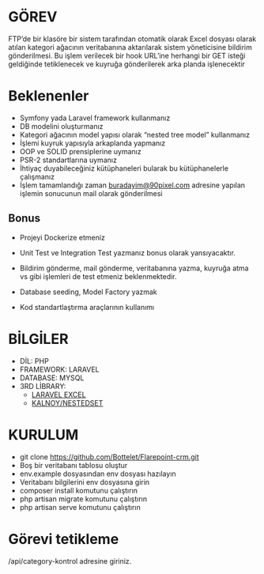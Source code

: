 # GÖREV

FTP’de bir klasöre bir sistem tarafından otomatik olarak Excel dosyası olarak atılan kategori ağacının veritabanına aktarılarak sistem yöneticisine bildirim gönderilmesi. Bu işlem verilecek bir hook URL’ine herhangi bir GET isteği geldiğinde tetiklenecek ve kuyruğa gönderilerek arka planda işlenecektir

# Beklenenler

-   Symfony yada Laravel framework kullanmanız
-   DB modelini oluşturmanız
-   Kategori ağacının model yapısı olarak  “nested tree model” kullanmanız
-   İşlemi kuyruk yapısıyla arkaplanda yapmanız
-   OOP ve SOLID prensiplerine uymanız
-   PSR-2 standartlarına uymanız
-   İhtiyaç duyabileceğiniz kütüphaneleri bularak bu kütüphanelerle çalışmanız
-   İşlem tamamlandığı zaman buradayim@90pixel.com adresine yapılan işlemin sonucunun mail olarak gönderilmesi

## Bonus

-   Projeyi Dockerize etmeniz
-   Unit Test ve Integration Test yazmanız bonus olarak yansıyacaktır.

-   Bildirim gönderme, mail gönderme, veritabanına yazma, kuyruğa atma vs gibi işlemleri de test etmeniz beklenmektedir.

-   Database seeding, Model Factory yazmak
-   Kod standartlaştırma araçlarının kullanımı
# BİLGİLER
- DİL: PHP
- FRAMEWORK: LARAVEL
- DATABASE: MYSQL
- 3RD LİBRARY:
	- [LARAVEL EXCEL](https://github.com/Maatwebsite/Laravel-Excel)
	- [KALNOY/NESTEDSET](https://packagist.org/packages/kalnoy/nestedset)

# KURULUM
-  git clone https://github.com/Bottelet/Flarepoint-crm.git
- Boş bir veritabanı tablosu oluştur
- env.example dosyasından env dosyası hazılayın
- Veritabanı bilgilerini env dosyasına girin
- composer install komutunu çalıştırın
- php artisan migrate komutunu çalıştırın
- php artisan serve komutunu çalıştırın

# Görevi tetikleme

/api/category-kontrol adresine giriniz.

